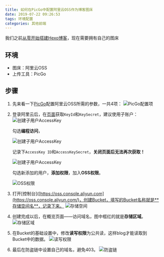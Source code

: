 ```yaml
---
title: 如何在PicGo中配置阿里云OSS作为博客图床
date: 2019-07-22 09:26:53
tags: 环境配置
categories: 其他前端
---
```


我们之前[从零开始搭建Hexo博客](https://pushishuang.top/2019/07/15/从零开始搭建Hexo博客/)，现在需要拥有自己的图床

<!-- more -->

## 环境

- 图床：阿里云OSS
- 上传工具：PicGo

## 步骤

1. 先来看一下[PicGo](https://github.com/Molunerfinn/PicGo)配置阿里云OSS所需的参数，一共4项：
   ![PicGo配置项](https://frank-database.oss-cn-hangzhou.aliyuncs.com/img/20190719115150.png)

2. 登录阿里云后，在[页面](https://usercenter.console.aliyun.com/#/manage/ak)获取`KeyId`和`KeySecret`，建议使用子账户：
   ![创建子用户AccessKey](https://frank-database.oss-cn-hangzhou.aliyuncs.com/img/2019-8-20-11-12-43.png)

   勾选**编程访问**，

   ![创建子用户AccessKey](https://frank-database.oss-cn-hangzhou.aliyuncs.com/img/2019-8-20-11-17-41.png)

   记录下`AccessKey ID`和`AccessKeySecret`，**关闭页面后无法再次获取！**

   ![创建子用户AccessKey](https://frank-database.oss-cn-hangzhou.aliyuncs.com/img/2019-8-20-11-18-56.png)

   勾选新添加的用户，**添加权限**，加入**OSS权限**。

   ![OSS权限](https://frank-database.oss-cn-hangzhou.aliyuncs.com/img/2019-8-20-11-21-11.png)

3. 打开[控制台]([https://oss.console.aliyun.com](https://oss.console.aliyun.com/)，创建Bucket，填写的Bucket名称就是**存储空间名**，记录下来。
   ![存储空间](https://frank-database.oss-cn-hangzhou.aliyuncs.com/img/2019-8-20-11-25-36.png)

4. 创建完成以后，在概览页面——访问域名，图中框红的就是**存储区域**。
   ![存储区域](https://frank-database.oss-cn-hangzhou.aliyuncs.com/img/20190719114548.png)

5. 在Bucket的基础设置中，修改**读写权限**为公共读，这样blog才能读取到Bucket中的数据。
   ![读写权限](https://frank-database.oss-cn-hangzhou.aliyuncs.com/img/20190719114955.png)

6. 最后在防盗链中设置自己的域名，避免403。
   ![防盗链](https://frank-database.oss-cn-hangzhou.aliyuncs.com/img/2020-04-14-14-20-43.png)
